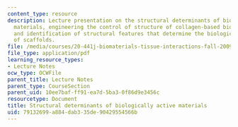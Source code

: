 ```yaml
---
content_type: resource
description: Lecture presentation on the structural determinants of biologically active
  materials, engineering the control of structure of collagen-based biomaterials,
  and identification of structural features that determine the biological activity
  of scaffolds.
file: /media/courses/20-441j-biomaterials-tissue-interactions-fall-2009/79132699a884dab335de90429554566b_MIT20_441JF09_lec10_iy.pdf
file_type: application/pdf
learning_resource_types:
- Lecture Notes
ocw_type: OCWFile
parent_title: Lecture Notes
parent_type: CourseSection
parent_uid: 10ee7baf-ff91-ea7d-5ba3-0f86d9e3456c
resourcetype: Document
title: Structural determinants of biologically active materials
uid: 79132699-a884-dab3-35de-90429554566b
---
```

